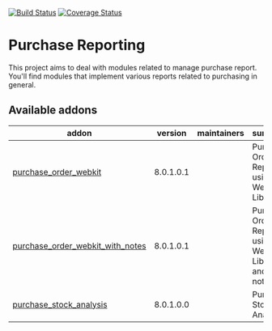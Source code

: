 [![Build Status](https://travis-ci.org/OCA/purchase-reporting.svg?branch=8.0)](https://travis-ci.org/OCA/purchase-reporting)
[![Coverage Status](https://coveralls.io/repos/OCA/purchase-reporting/badge.png?branch=8.0)](https://coveralls.io/r/OCA/purchase-reporting?branch=8.0)

Purchase Reporting
==================

This project aims to deal with modules related to manage purchase report. You'll find modules that implement various reports related to purchasing in general.

[//]: # (addons)

Available addons
----------------
addon | version | maintainers | summary
--- | --- | --- | ---
[purchase_order_webkit](purchase_order_webkit/) | 8.0.1.0.1 |  | Purchase Order Report using Webkit Library
[purchase_order_webkit_with_notes](purchase_order_webkit_with_notes/) | 8.0.1.0.1 |  | Purchase Order Report using Webkit Library and notes
[purchase_stock_analysis](purchase_stock_analysis/) | 8.0.1.0.0 |  | Purchase Stock Analysis

[//]: # (end addons)
